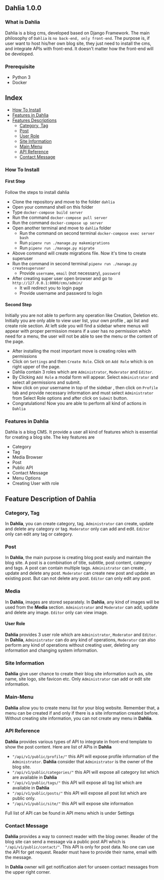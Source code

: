 ## Dahlia 1.0.0

### What is Dahlia
Dahlia is a blog cms, developed based on Django Framework. The main philosophy of `Dahlia` is `no back-end, only front-end`. The purpose is, if user want to host his/her own blog site, they just need to install the cms, and integrate APIs with front-end. It doesn't matter how the front-end will be developed. 

### Prerequisite
* Python 3
* Docker

## Index

* [How To Install](https://github.com/farhapartex/dahlia#how-to-install)
* [Features in Dahlia](https://github.com/farhapartex/dahlia#features-in-dahlia)
* [Features Descriptions](https://github.com/farhapartex/dahlia#description-of-features-in-dahlia)
  * [Category, Tag](https://github.com/farhapartex/dahlia#category-tag)
  * [Post](https://github.com/farhapartex/dahlia#post)
  * [User Role](https://github.com/farhapartex/dahlia#user-role)
  * [Site Information](https://github.com/farhapartex/dahlia#site-information)
  * [Main Menu](https://github.com/farhapartex/dahlia#main-menu)
  * [API Reference](https://github.com/farhapartex/dahlia#api-refrence)
  * [Contact Message](https://github.com/farhapartex/dahlia#api-refrence)
  

### How To Install

#### First Step
Follow the steps to install dahlia

* Clone the repository and move to the folder `dahlia`
* Open your command shell on this folder
* Type `docker-compose build server`
* Run the command `docker-compose pull server`
* Run the command `docker-compose up server`
* Open another terminal and move to `dahlia` folder
  * Run the command on second terminal `docker-compose exec server bash`
  * Run `pipenv run ./manage.py makemigrations`
  * Run `pipenv run ./manage.py migrate`
* Above command will create migrations file. Now it's time to create superuser
* Run the command in second terminal `pipenv run ./manage.py createsuperuser`
  * Provide `username`, `email` (not necessary), `password` 
* After creating super user open browser and go to `http://127.0.0.1:8000/cms/admin/`
  * It will redirect you to login page
  * Provide username and password to login

#### Second Step
Initially you are not able to perform any operation like Creation, Deletion etc. Initially you are only able to view user list, your own profile , api list and create role section. At left side you will find a sidebar where menus will appear with proper permission means if a user has no permission which need for a menu, the user will not be able to see the menu or the content of the page.

* After installing the most important move is creating roles with permissions
* Click on `Settings` and then `Create Role`. Click on `Add Role` which is on right upper of the page. 
* Dahlia contain 3 roles which are `Administrator`, `Moderator` and `Editor`.
* By Clicking `Add Role` a modal form will appear. Select `Administrator` and select all permissions and submit. 
* Now click on your username in top of the sidebar , then click on `Profile` tab and provide necessary information and must select `Administrator` from Select Role options and after click on `Submit` button.
* Congratulations! Now you are able to perform all kind of actions in `Dahlia`

### Features in Dahlia

Dahlia is a blog CMS. It provide a user all kind of features which is essential for creating a blog site. The key features are
* Category
* Tag
* Media Browser
* Post
* Public API
* Contact Message
* Menu Options
* Creating User with role

## Feature Description of Dahlia

### Category, Tag
In **Dahlia**, you can create category, tag. `Administrator` can create, update and delete any category or tag. `Moderator` only can add and edit. `Editor` only can edit any tag or category.

### Post
In **Dahlia**, the main purpose is creating blog post easily and maintain the blog site. A post is a combination of title, subtitle, post content, category and tags. A post can contain multiple tags. `Administrator` can create , update and delete any post. `Moderator` can create new post and update an existing post. But can not delete any post. `Editor` can only edit any post.

### Media
In **Dahlia**, images are stored separately. In **Dahlia**, any kind of images will be used from the **Media** section. `Administrator` and `Moderator` can add, update and delete any image. `Editor` only can view image.

#### User Role
**Dahlia** provides 3 user role which are `Administrator`, `Moderator` and `Editor`. In **Dahlia**, `Administrator` can do any kind of operations, `Moderator` can also perform any kind of operations without creating user, deleting any information and changing system information.

### Site Information
**Dahlia** give user chance to create their blog site information such as, site name, site logo, site favicon etc. Only `Administrator` can add or edit site information.

### Main-Menu
**Dahlia** allow you to create menu list for your blog website. Remember that, a menu can be created if and only if there is a site information created before. Without creating site information, you can not create any menu in **Dahlia**.

### API Reference
**Dahlia** provides various types of API to integrate in front-end template to show the post content. Here are list of APis in **Dahlia**

* `"/api/v1/public/profile/"` this API will expose profile information of the `Administrator`. **Dahlia** consider that `Administrator` is the owner of the blog site.
* `"/api/v1/public/categories/"` this API will expose all category list which are available in **Dahlia**
* `"/api/v1/public/tags/"` this API will expose all tag list which are available in **Dahlia**
* `"/api/v1/public/posts/"` this API will expose all post list which are public only. 
* `"/api/v1/public/site/"` this API will expose site information

Full list of API can be found in API menu which is under Settings

### Contact Message
**Dahlia** provides a way to connect reader with the blog owner. Reader of the blog site can send a message via a public post API which is `"/api/v1/public/contact/"`. This API is only for post data. No one can use the API for get request. Reader must have to provide their name, email with the message. 

In **Dahlia** owner will get notification alert for unseen contact messages from the upper right corner.

